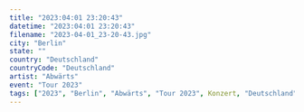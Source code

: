 ```yaml
---
title: "2023:04:01 23:20:43"
datetime: "2023:04:01 23:20:43"
filename: "2023-04-01_23-20-43.jpg"
city: "Berlin"
state: ""
country: "Deutschland"
countryCode: "Deutschland"
artist: "Abwärts"
event: "Tour 2023"
tags: ["2023", "Berlin", "Abwärts", "Tour 2023", Konzert, "Deutschland"]
---
```

